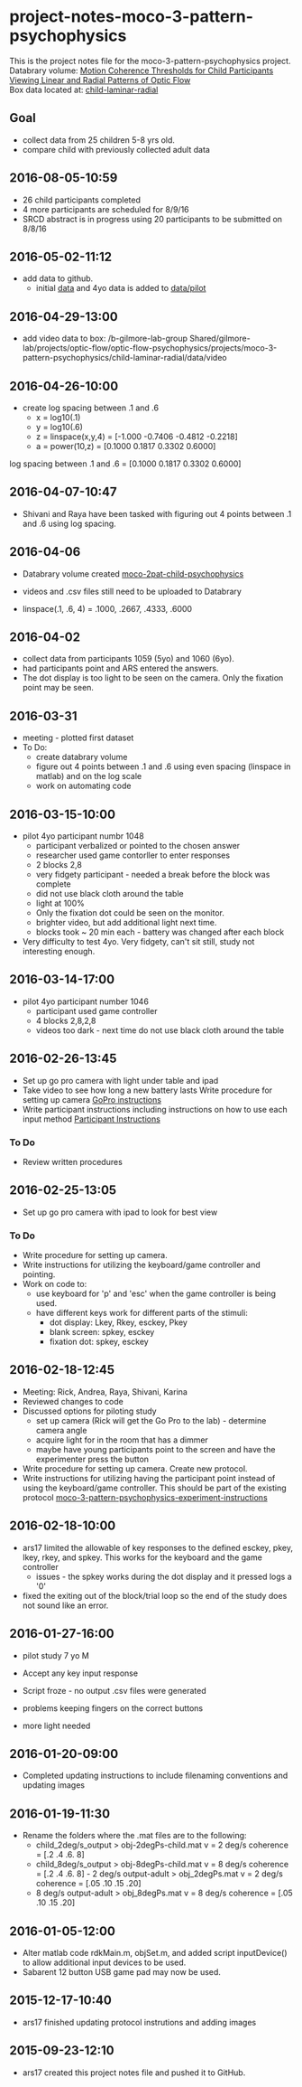 # project-notes-moco-3-pattern-psychophysics

This is the project notes file for the moco-3-pattern-psychophysics project.  
Databrary volume: [Motion Coherence Thresholds for Child Participants Viewing Linear and Radial Patterns of Optic Flow](https://nyu.databrary.org/volume/218)  
Box data located at: [child-laminar-radial](https://psu.app.box.com/files/0/f/6187178733/child-laminar-radial)  

## Goal
- collect data from 25 children 5-8 yrs old.
- compare child with previously collected adult data  

## 2016-08-05-10:59

- 26 child participants completed  
- 4 more participants are scheduled for 8/9/16  
- SRCD abstract is in progress using 20 participants to be submitted on 8/8/16  

## 2016-05-02-11:12
- add data to github.
	- initial [data](https://github.com/gilmore-lab/moco-3-pattern-psychophysics/tree/master/child-laminar-radial/data) and 4yo data is added to [data/pilot](https://github.com/gilmore-lab/moco-3-pattern-psychophysics/tree/master/child-laminar-radial/data/pilot)

## 2016-04-29-13:00
- add video data to box: /b-gilmore-lab-group Shared/gilmore-lab/projects/optic-flow/optic-flow-psychophysics/projects/moco-3-pattern-psychophysics/child-laminar-radial/data/video 	

## 2016-04-26-10:00
- create log spacing between .1 and .6
  - x = log10(.1)
  - y = log10(.6)
  - z = linspace(x,y,4) = [-1.000 -0.7406 -0.4812 -0.2218]   
  - a = power(10,z) = [0.1000 0.1817 0.3302 0.6000]
  
 log spacing between .1 and .6 = [0.1000 0.1817 0.3302 0.6000]


## 2016-04-07-10:47
- Shivani and Raya have been tasked with figuring out 4 points between .1 and .6 using log spacing.

## 2016-04-06
- Databrary volume created [moco-2pat-child-psychophysics](https://nyu.databrary.org/volume/218)
- videos and .csv files still need to be uploaded to Databrary

- linspace(.1, .6, 4) = .1000, .2667, .4333, .6000

## 2016-04-02
- collect data from participants 1059 (5yo) and 1060 (6yo).
- had participants point and ARS entered the answers.
- The dot display is too light to be seen on the camera. Only the fixation point may be seen.

## 2016-03-31
- meeting - plotted first dataset
- To Do:
  - create databrary volume
  - figure out 4 points between .1 and .6 using even spacing (linspace in matlab) and on the log scale
  - work on automating code
  
## 2016-03-15-10:00
- pilot 4yo participant numbr 1048
  - participant verbalized or pointed to the chosen answer
  - researcher used game contorller to enter responses
  - 2 blocks 2,8
  - very fidgety participant - needed a break before the block was complete
  - did not use black cloth around the table 
  - light at 100%
  - Only the fixation dot could be seen on the monitor.
  - brighter video, but add additional light next time. 
  - blocks took ~ 20 min each - battery was changed after each block
- Very difficulty to test 4yo. Very fidgety, can't sit still, study not interesting enough.
  
  
  
## 2016-03-14-17:00
- pilot 4yo participant number 1046
   - participant used game controller
   - 4 blocks 2,8,2,8 
   - videos too dark - next time do not use black cloth around the table
 
## 2016-02-26-13:45
- Set up go pro camera with light under table and ipad
- Take video to see how long a new battery lasts
 Write procedure for setting up camera [GoPro instructions](notes/go-pro-instructions.md)
- Write participant instructions including instructions on how to use each input method [Participant Instructions](notes/moco-3pat-psychophysics-participant-instructions.md)

### To Do
- Review written procedures


## 2016-02-25-13:05
- Set up go pro camera with ipad to look for best view

### To Do
- Write procedure for setting up camera.  
- Write instructions for utilizing the keyboard/game controller and pointing. 
- Work on code to:  
   - use keyboard for 'p' and 'esc' when the game controller is being used.
   - have different keys work for different parts of the stimuli:
      - dot display: Lkey, Rkey, esckey, Pkey
      - blank screen: spkey, esckey
      - fixation dot: spkey, esckey
   
## 2016-02-18-12:45
- Meeting: Rick, Andrea, Raya, Shivani, Karina  
- Reviewed changes to code  
- Discussed options for piloting study  
   - set up camera (Rick will get the Go Pro to the lab) - determine camera angle  
   - acquire light for in the room that has a dimmer  
   - maybe have young participants point to the screen and have the experimenter press the button  
- Write procedure for setting up camera. Create new protocol. 
- Write instructions for utilizing having the participant point instead of using the keyboard/game controller. This should be part of the existing protocol [moco-3-pattern-psychophysics-experiment-instructions](gilmore-lab/moco-3-pattern-psychophysics/moco-3-pattern-psychophysics-experiment-instructions.md)   
  	
## 2016-02-18-10:00
- ars17 limited the allowable of key responses to the defined esckey, pkey, lkey, rkey, and spkey. This works for the keyboard and the game controller
	- issues - the spkey works during the dot display and it pressed logs a '0' 
- fixed the exiting out of the block/trial loop so the end of the study does not sound like an error.

## 2016-01-27-16:00
- pilot study 7 yo M

- Accept any key input response
- Script froze - no output .csv files were generated
- problems keeping fingers on the correct buttons
- more light needed

## 2016-01-20-09:00
- Completed updating instructions to include filenaming conventions and updating images 

## 2016-01-19-11:30
- Rename the folders where the .mat files are to the following:  
	- child_2deg/s_output > obj-2degPs-child.mat    v = 2 deg/s   coherence = [.2 .4 .6. 8]  
	- child_8deg/s_output > obj-8degPs-child.mat    v = 8 deg/s   coherence = [.2 .4 .6. 8]  	- 2 deg/s output-adult > obj_2degPs.mat	     v = 2 deg/s    coherence = [.05 .10 .15 .20]  
 	- 8 deg/s output-adult > obj_8degPs.mat	     v = 8 deg/s    coherence = [.05 .10 .15 .20] 

## 2016-01-05-12:00
- Alter matlab code rdkMain.m, objSet.m, and added script inputDevice() to allow additional input devices to be used.
- Sabarent 12 button USB game pad may now be used.

## 2015-12-17-10:40

- ars17 finished updating protocol instrutions and adding images


## 2015-09-23-12:10

- ars17 created this project notes file and pushed it to GitHub.







